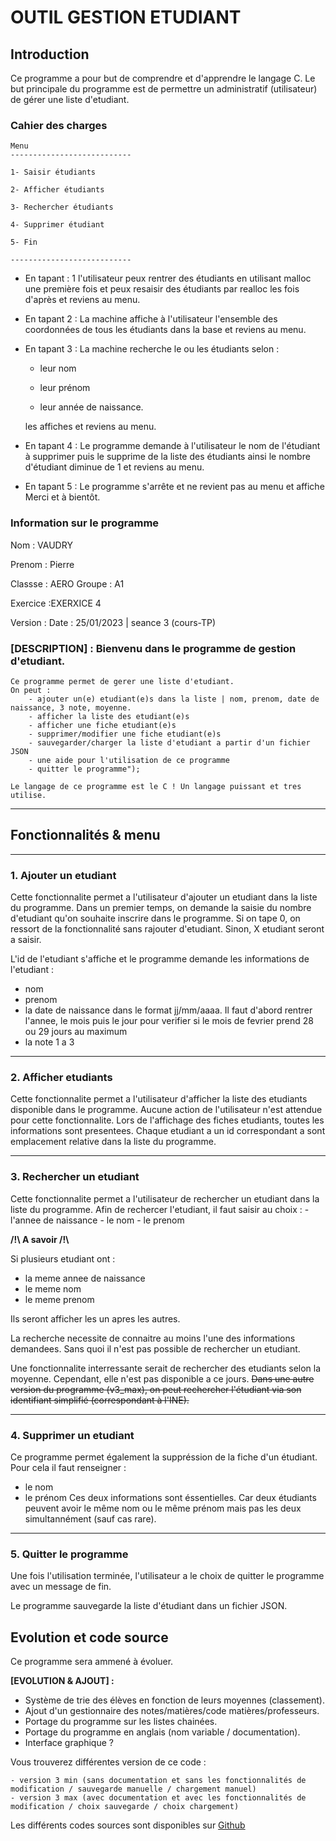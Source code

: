 # OUTIL GESTION ETUDIANT

## __Introduction__
Ce programme a pour but de comprendre et d'apprendre le langage C.
Le but principale du programme est de permettre un administratif (utilisateur) de gérer une liste d'etudiant.

### __Cahier des charges__

    Menu 
    ---------------------------

    1- Saisir étudiants 

    2- Afficher étudiants

    3- Rechercher étudiants 

    4- Supprimer étudiant

    5- Fin

    ---------------------------

* En tapant : 1 l'utilisateur peux rentrer des étudiants en utilisant malloc une première fois et peux resaisir des étudiants par realloc les fois d'après et reviens au menu.

* En tapant 2 : La machine affiche à l'utilisateur l'ensemble des coordonnées de tous les étudiants dans la base et reviens au menu.



* En tapant 3 : La machine recherche le ou les étudiants selon :

     - leur nom 

     - leur prénom 

     - leur année de naissance. 

    les affiches et reviens au menu.

* En tapant 4 : Le programme demande à l'utilisateur le nom de l'étudiant à supprimer puis le supprime de la liste des étudiants ainsi le nombre d'étudiant diminue de 1 et reviens au menu. 

* En tapant 5 : Le programme s'arrête et ne revient pas au menu et affiche Merci et à bientôt. 

### __Information sur le programme__

Nom : VAUDRY

Prenom : Pierre

Classse : AERO Groupe : A1

Exercice :EXERXICE 4

Version : Date : 25/01/2023 | seance 3 (cours-TP)

### __[DESCRIPTION] : Bienvenu dans le programme de gestion d'etudiant.__


    Ce programme permet de gerer une liste d'etudiant.
    On peut :
        - ajouter un(e) etudiant(e)s dans la liste | nom, prenom, date de naissance, 3 note, moyenne.
        - afficher la liste des etudiant(e)s
        - afficher une fiche etudiant(e)s
        - supprimer/modifier une fiche etudiant(e)s
        - sauvegarder/charger la liste d'etudiant a partir d'un fichier JSON
        - une aide pour l'utilisation de ce programme
        - quitter le programme");

    Le langage de ce programme est le C ! Un langage puissant et tres utilise.

------------------------------------------------------------------

## __Fonctionnalités & menu__

---
### __1. Ajouter un etudiant__

Cette fonctionnalite permet a l'utilisateur d'ajouter un 
etudiant dans la liste du programme.
Dans un premier temps, on demande la saisie du nombre d'etudiant qu'on souhaite inscrire dans le programme. 
Si on tape 0, on ressort de la fonctionnalité sans rajouter d'etudiant. Sinon, X etudiant seront a saisir.
		
L'id de l'etudiant s'affiche et le programme demande les
informations de l'etudiant : 
- nom
- prenom
- la date de naissance dans le format jj/mm/aaaa. 
    Il faut d'abord rentrer l'annee, le mois puis
    le jour pour verifier si le mois de fevrier 
    prend 28 ou 29 jours au maximum
- la note 1 a 3

---
### __2. Afficher etudiants__

Cette fonctionnalite permet a l'utilisateur d'afficher la liste des etudiants disponible dans le programme.
Aucune action de l'utilisateur n'est attendue pour cette fonctionnalite. 
Lors de l'affichage des fiches etudiants, toutes les informations sont presentees. 
Chaque etudiant a un id correspondant a sont emplacement relative dans la liste du programme.

---
### __3. Rechercher un etudiant__

Cette fonctionnalite permet a l'utilisateur de rechercher un etudiant dans la liste du programme.
Afin de rechercer l'etudiant, il faut saisir au choix : 
    - l'annee de naissance
    - le nom
    - le prenom


__/!\ A savoir /!\\__

Si plusieurs etudiant ont : 
- la meme annee de naissance
- le meme nom
- le meme prenom

Ils seront afficher les un apres les autres. 

La recherche necessite de connaitre au moins l'une des informations demandees. Sans quoi il n'est pas possible de rechercher un etudiant.

Une fonctionnalite interressante serait de rechercher des etudiants  selon la moyenne. Cependant, elle n'est pas disponible a ce jours.
~~Dans une autre version du programme (v3_max), on peut rechercher l'étudiant via son identifiant simplifié (correspondant à l'INE).~~

---
### __4. Supprimer un etudiant__

Ce programme permet également la suppréssion de la fiche d'un étudiant.
Pour cela il faut renseigner :
- le nom
- le prénom
Ces deux informations sont éssentielles. 
Car deux étudiants peuvent avoir le même nom ou le même prénom mais pas les deux simultannément (sauf cas rare).

---
### __5. Quitter le programme__

Une fois l'utilisation terminée, l'utilisateur a le choix de quitter le programme avec un message de fin.

Le programme sauvegarde la liste d'étudiant dans un fichier JSON.


## Evolution et code source

Ce programme sera ammené à évoluer. 

__[EVOLUTION & AJOUT] :__
- Système de trie des élèves en fonction de leurs moyennes (classement).
- Ajout d'un gestionnaire des notes/matières/code matières/professeurs.
- Portage du programme sur les listes chainées.
- Portage du programme en anglais (nom variable / documentation).
- Interface graphique ?

Vous trouverez différentes version de ce code : 

    - version 3 min (sans documentation et sans les fonctionnalités de modification / sauvegarde manuelle / chargement manuel)
    - version 3 max (avec documentation et avec les fonctionnalités de modification / choix sauvegarde / choix chargement)

Les différents codes sources sont disponibles sur [Github](https://github.com/Rsky-20/advanced_student_management_programm)